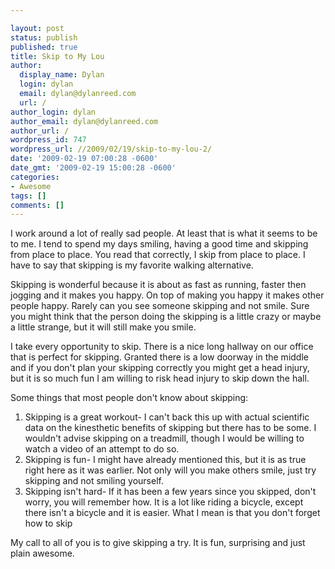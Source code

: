 ```yaml
---

layout: post
status: publish
published: true
title: Skip to My Lou
author:
  display_name: Dylan
  login: dylan
  email: dylan@dylanreed.com
  url: /
author_login: dylan
author_email: dylan@dylanreed.com
author_url: /
wordpress_id: 747
wordpress_url: //2009/02/19/skip-to-my-lou-2/
date: '2009-02-19 07:00:28 -0600'
date_gmt: '2009-02-19 15:00:28 -0600'
categories:
- Awesome
tags: []
comments: []
---
```


I work around a lot of really sad people. At least that is what it seems to be to me. I tend to spend my days smiling, having a good time and skipping from place to place. You read that correctly, I skip from place to place. I have to say that skipping is my favorite walking alternative.

Skipping is wonderful because it is about as fast as running, faster then jogging and it makes you happy. On top of making you happy it makes other people happy. Rarely can you see someone skipping and not smile. Sure you might think that the person doing the skipping is a little crazy or maybe a little strange, but it will still make you smile.

I take every opportunity to skip. There is a nice long hallway on our office that is perfect for skipping. Granted there is a low doorway in the middle and if you don't plan your skipping correctly you might get a head injury, but it is so much fun I am willing to risk head injury to skip down the hall.

Some things that most people don't know about skipping:

  1. Skipping is a great workout- I can't back this up with actual scientific data on the kinesthetic benefits of skipping but there has to be some. I wouldn't advise skipping on a treadmill, though I would be willing to watch a video of an attempt to do so.
  2. Skipping is fun- I might have already mentioned this, but it is as true right here as it was earlier. Not only will you make others smile, just try skipping and not smiling yourself.
  3. Skipping isn't hard- If it has been a few years since you skipped, don't worry, you will remember how. It is a lot like riding a bicycle, except there isn't a bicycle and it is easier. What I mean is that you don't forget how to skip

My call to all of you is to give skipping a try. It is fun, surprising and just plain awesome.
